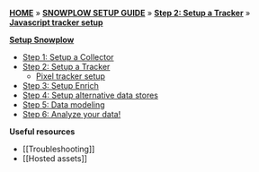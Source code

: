 [**HOME**](Home) » [**SNOWPLOW SETUP GUIDE**](Setting-up-Snowplow) » [**Step 2: Setup a Tracker**](setting-up-a-tracker) » [**Javascript tracker setup**](javascript-tracker-setup)

[**Setup Snowplow**](Setting-up-Snowplow)  

- [Step 1: Setup a Collector](setting-up-a-collector)  
- [Step 2: Setup a Tracker](setting-up-a-tracker)  
  - [Pixel tracker setup](pixel-tracker-setup)
- [Step 3: Setup Enrich](setting-up-enrich)  
- [Step 4: Setup alternative data stores](setting-up-alternative-data-stores)
- [Step 5: Data modeling](getting-started-with-data-modeling)
- [Step 6: Analyze your data!](getting-started-analyzing-snowplow-data)

**Useful resources**  

- [[Troubleshooting]]   
- [[Hosted assets]]
